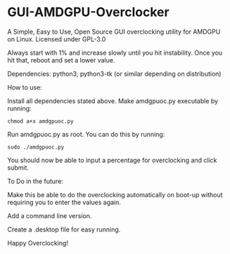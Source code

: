 # GUI-AMDGPU-Overclocker
A Simple, Easy to Use, Open Source GUI overclocking utility for AMDGPU on Linux.
Licensed under GPL-3.0

Always start with 1% and increase slowly until you hit instability. Once you hit that, reboot and set a lower value.


Dependencies:
	python3,
	python3-tk (or similar depending on distribution)

How to use:

Install all dependencies stated above.
Make amdgpuoc.py executable by running:

	chmod a+x amdgpuoc.py
Run amdgpuoc.py as root. You can do this by running:

	sudo ./amdgpuoc.py
You should now be able to input a percentage for overclocking and click submit.


To Do in the future:

Make this be able to do the overclocking automatically on boot-up without requiring you to enter the values again.

Add a command line version.

Create a .desktop file for easy running.

Happy Overclocking!
